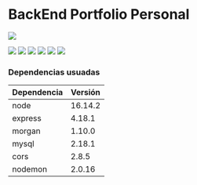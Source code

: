 # BackEnd Portfolio Personal


![](https://firebasestorage.googleapis.com/v0/b/portfolio-c32fd.appspot.com/o/panel_de_control%2FNV-Portfolio-personal-Google-Chr.gif?alt=media&token=a23f04ca-6950-4f73-a35b-179efa1a8b47)

![](https://firebasestorage.googleapis.com/v0/b/portfolio-c32fd.appspot.com/o/panel_de_control%2FcontrolPanel_main.png?alt=media&token=249861c3-3567-478f-bf16-f0ba4389d744)
![](https://firebasestorage.googleapis.com/v0/b/portfolio-c32fd.appspot.com/o/panel_de_control%2FcontrolPanel_add.png?alt=media&token=e45e81d2-2fe9-4a7c-ac81-74b7f3d088d2)
![](https://firebasestorage.googleapis.com/v0/b/portfolio-c32fd.appspot.com/o/panel_de_control%2FcontrolPanel_add2.png?alt=media&token=22615a04-ab3c-4414-bf00-6774b1cbb38e)
![](https://firebasestorage.googleapis.com/v0/b/portfolio-c32fd.appspot.com/o/panel_de_control%2FcontrolPanel_add_modal.png?alt=media&token=4010b9da-01aa-46a0-8124-123e65c58d15)
![](https://firebasestorage.googleapis.com/v0/b/portfolio-c32fd.appspot.com/o/panel_de_control%2FcontrolPanel_delete_alert.png?alt=media&token=3301750d-50fd-4559-be5e-be7d8a967eff)
![](https://firebasestorage.googleapis.com/v0/b/portfolio-c32fd.appspot.com/o/panel_de_control%2FcontrolPanel_delete_alert2.png?alt=media&token=0cc07c04-053c-42ab-9a8e-7ead5b149832)


### Dependencias usuadas

|  Dependencia |  Versión  |
| ------------ | ------------|
| node  | 16.14.2   |   
| express | 4.18.1 |   
| morgan  |  1.10.0  |  
| mysql | 2.18.1  |
| cors | 2.8.5 | |
| nodemon  |  2.0.16 | 
